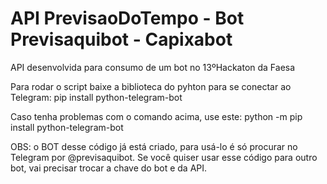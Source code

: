 # API PrevisaoDoTempo - Bot Previsaquibot - Capixabot
API desenvolvida para consumo de um bot no 13ºHackaton da Faesa

Para rodar o script baixe a biblioteca do pyhton para se conectar ao Telegram:
pip install python-telegram-bot

Caso tenha problemas com o comando acima, use este:
python -m pip install python-telegram-bot

OBS: o BOT desse código já está criado, para usá-lo é só procurar no Telegram por @previsaquibot. 
Se você quiser usar esse código para outro bot, vai precisar trocar a chave do bot e da API.

